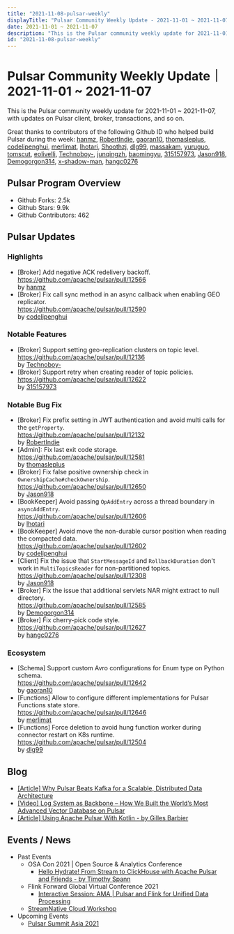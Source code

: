 ```yaml
---
title: "2021-11-08-pulsar-weekly"
displayTitle: "Pulsar Community Weekly Update - 2021-11-01 ~ 2021-11-07"
date: 2021-11-01 ~ 2021-11-07
description: "This is the Pulsar community weekly update for 2021-11-01 ~ 2021-11-07, with updates on Pulsar client, broker, transactions, and so on."
id: "2021-11-08-pulsar-weekly"
---
```


# Pulsar Community Weekly Update｜ 2021-11-01 ~ 2021-11-07

This is the Pulsar community weekly update for 2021-11-01 ~ 2021-11-07, with updates on Pulsar client, broker, transactions, and so on.

Great thanks to contributors of the following Github ID who helped build Pulsar during the week:
[hanmz](https://github.com/hanmz), [RobertIndie](https://github.com/RobertIndie), [gaoran10](https://github.com/gaoran10), [thomasleplus](https://github.com/thomasleplus), [codelipenghui](https://github.com/codelipenghui), [merlimat](https://github.com/merlimat), [lhotari](https://github.com/lhotari), [Shoothzj](https://github.com/Shoothzj), [dlg99](https://github.com/dlg99), [massakam](https://github.com/massakam), [yuruguo](https://github.com/yuruguo), [tomscut](https://github.com/tomscut), [eolivelli](https://github.com/eolivelli), [Technoboy-](https://github.com/Technoboy-), [junqingzh](https://github.com/junqingzh), [baomingyu](https://github.com/baomingyu), [315157973](https://github.com/315157973), [Jason918](https://github.com/Jason918), [Demogorgon314](https://github.com/Demogorgon314), [x-shadow-man](https://github.com/x-shadow-man), [hangc0276](https://github.com/hangc0276)

## Pulsar Program Overview
- Github Forks: 2.5k
- Github Stars: 9.9k
- Github Contributors: 462

## Pulsar Updates

### Highlights
- [Broker] Add negative ACK redelivery backoff.
<br>https://github.com/apache/pulsar/pull/12566 
<br>by [hanmz](https://github.com/hanmz)
- [Broker] Fix call sync method in an async callback when enabling GEO replicator.
<br>https://github.com/apache/pulsar/pull/12590
<br>by [codelipenghui](https://github.com/codelipenghui)

### Notable Features
- [Broker] Support setting geo-replication clusters on topic level. 
<br>https://github.com/apache/pulsar/pull/12136
<br>by [Technoboy-](https://github.com/Technoboy-)
- [Broker] Support retry when creating reader of topic policies. 
<br>https://github.com/apache/pulsar/pull/12622
<br>by [315157973](https://github.com/315157973)

### Notable Bug Fix
- [Broker] Fix prefix setting in JWT authentication and avoid multi calls for the `getProperty`. 
<br>https://github.com/apache/pulsar/pull/12132
<br>by [RobertIndie](https://github.com/RobertIndie)
- [Admin]: Fix last exit code storage. 
<br>https://github.com/apache/pulsar/pull/12581
<br>by [thomasleplus](https://github.com/thomasleplus)
- [Broker] Fix false positive ownership check in `OwnershipCache#checkOwnership`. 
<br>https://github.com/apache/pulsar/pull/12650
<br>by [Jason918](https://github.com/Jason918)
- [BookKeeper] Avoid passing `OpAddEntry` across a thread boundary in `asyncAddEntry`. 
<br>https://github.com/apache/pulsar/pull/12606
<br>by [lhotari](https://github.com/lhotari)
- [BookKeeper] Avoid move the non-durable cursor position when reading the compacted data.
<br>https://github.com/apache/pulsar/pull/12602 
<br>by [codelipenghui](https://github.com/codelipenghui)
- [Client] Fix the issue that `StartMessageId` and `RollbackDuration` don't work in `MultiTopicsReader` for non-partitioned topics. 
<br>https://github.com/apache/pulsar/pull/12308
<br>by [Jason918](https://github.com/Jason918)
- [Broker] Fix the issue that additional servlets NAR might extract to null directory.
<br>https://github.com/apache/pulsar/pull/12585 
<br>by [Demogorgon314](https://github.com/Demogorgon314)
- [Broker] Fix cherry-pick code style.
<br>https://github.com/apache/pulsar/pull/12627
<br>by [hangc0276](https://github.com/hangc0276)

### Ecosystem
- [Schema] Support custom Avro configurations for Enum type on Python schema. 
<br>https://github.com/apache/pulsar/pull/12642
<br>by [gaoran10](https://github.com/gaoran10)
- [Functions] Allow to configure different implementations for Pulsar Functions state store. 
<br>https://github.com/apache/pulsar/pull/12646
<br>by [merlimat](https://github.com/merlimat)
- [Functions] Force deletion to avoid hung function worker during connector restart on K8s runtime. 
<br>https://github.com/apache/pulsar/pull/12504
<br> by [dlg99](https://github.com/dlg99)


## Blog
- [[Article] Why Pulsar Beats Kafka for a Scalable, Distributed Data Architecture](https://jaxenter.com/pulsar-kafka-175830.html)
- [[Video] Log System as Backbone – How We Built the World’s Most Advanced Vector Database on Pulsar](https://www.youtube.com/watch?v=o3c7h8dqlnM)
- [[Article] Using Apache Pulsar With Kotlin - by Gilles Barbier](https://gillesbarbier.medium.com/using-apache-pulsar-with-kotlin-3b0ab398cf52)

## Events / News
- Past Events
    - OSA Con 2021 | Open Source & Analytics Conference
        - [Hello Hydrate! From Stream to ClickHouse with Apache Pulsar and Friends - by Timothy Spann](https://events.zoom.us/ev/ACZzkY_NGRJ0pj8D40mddmN-UCY9HMeDZBjAfuNjP4UIYypTHWY8pYw3Zy7Ewxz1lPxK-9M)
    - Flink Forward Global Virtual Conference 2021
        - [Interactive Session: AMA | Pulsar and Flink for Unified Data Processing](https://www.youtube.com/watch?v=sl1d7vZYe1E)
    - [StreamNative Cloud Workshop](https://www.youtube.com/watch?v=p8wakHWFKR4&list=PLqRma1oIkcWhfmUuJrMM5YIG8hjju62Ev)
- Upcoming Events
    - [Pulsar Summit Asia 2021](https://hopin.com/events/pulsar-summit-asia-2021)

